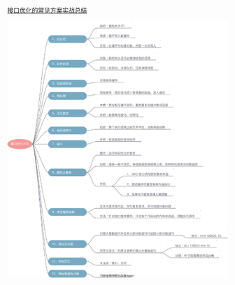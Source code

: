 [接口优化的常见方案实战总结](https://zhuanlan.zhihu.com/p/610756706)

![](interface-optimization-methods.drawio.svg)
